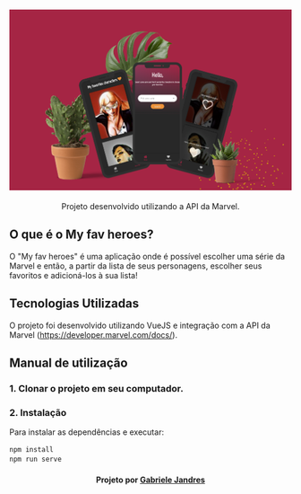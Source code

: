 <h3 align="center">
    <img alt="Capa do projeto" width="1200px" src="./assets/Capa.png">
    <br>
</h3>

<p align="center"> Projeto desenvolvido utilizando a API da Marvel. </p>

## O que é o My fav heroes?

O "My fav heroes" é uma aplicação onde é possível escolher uma série da Marvel e então, a partir da lista de seus personagens, escolher seus favoritos e adicioná-los à sua lista!

## Tecnologias Utilizadas

O projeto foi desenvolvido utilizando VueJS e integração com a API da Marvel (https://developer.marvel.com/docs/).

## Manual de utilização

### 1. Clonar o projeto em seu computador.

### 2. Instalação
Para instalar as dependências e executar:

```bash
npm install
npm run serve
```

<h4 align="center">
    Projeto por <a href="https://www.linkedin.com/in/gabriele-jandres-cavalcanti-249107175/" target="_blank"> Gabriele Jandres </a>
</h4>
